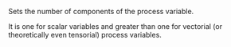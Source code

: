 Sets the number of components of the process variable.

It is one for scalar variables and greater than one for vectorial (or
theoretically even tensorial) process variables.
